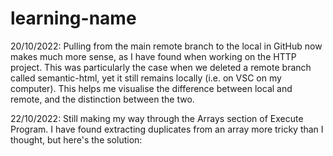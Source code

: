 # learning-name

20/10/2022: Pulling from the main remote branch to the local in GitHub now makes much more sense, as I have found when working on the HTTP project. This was particularly the case when we deleted a remote branch called semantic-html, yet it still remains locally (i.e. on VSC on my computer). This helps me visualise the difference between local and remote, and the distinction between the two.

22/10/2022: Still making my way through the Arrays section of Execute Program. I have found extracting duplicates from an array more tricky than I thought, but here's the solution:
